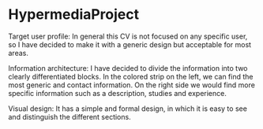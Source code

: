 # HypermediaProject

Target user profile:
In general this CV is not focused on any specific user, so I have decided to make it with a generic design but acceptable for most areas.

Information architecture: 
I have decided to divide the information into two clearly differentiated blocks. In the colored strip on the left, we can find the most generic and contact information. On the right side we would find more specific information such as a description, studies and experience.

Visual design: 
It has a simple and formal design, in which it is easy to see and distinguish the different sections.
